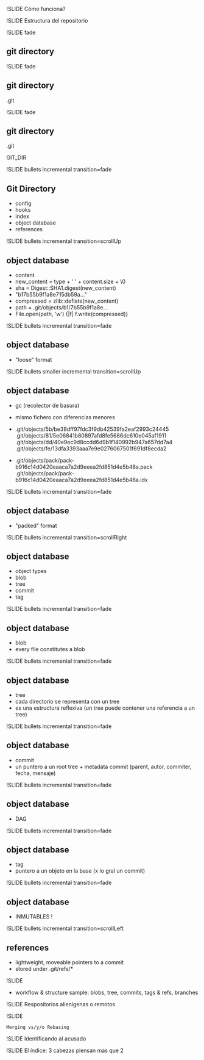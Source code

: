 !SLIDE
    Cómo funciona?

!SLIDE
    Estructura del repositorio

!SLIDE fade
## git directory ##

!SLIDE fade
## git directory ##

.git

!SLIDE fade
## git directory ##

.git

GIT_DIR

!SLIDE bullets incremental transition=fade
## Git Directory ##
* config
* hooks
* index
* object database
* references

!SLIDE bullets incremental transition=scrollUp
## object database ##
* content
* new_content = type + ' ' + content.size + \0
* sha = Digest::SHA1.digest(new_content)
* "b17b55b9f1a8e715db59a..."
* compressed = zlib::deflate(new_content)
* path = .git/objects/b1/7b55b9f1a8e...
* File.open(path, 'w') {|f| f.write(compressed)}

!SLIDE bullets incremental transition=fade
## object database ##
* "loose" format 

!SLIDE bullets smaller incremental transition=scrollUp
## object database ###
* gc (recolector de basura)
* mismo fichero con diferencias menores

*   .git/objects/5b/be38dff97fdc3f9db42539fa2eaf2993c24445
    .git/objects/81/5e06841b80897afd8fe5686dc610e045af1911
    .git/objects/dd/40e9ec9d8ccdd6d9b1f140992b947a657dd7a4
    .git/objects/fe/13dfa3393aaa7e9e0276067501f691df8ecda2


*   .git/objects/pack/pack-b916c14d0420eaaca7a2d9eeea2fd851d4e5b48a.pack
    .git/objects/pack/pack-b916c14d0420eaaca7a2d9eeea2fd851d4e5b48a.idx

!SLIDE bullets incremental transition=fade
## object database ##
* "packed" format

!SLIDE bullets incremental transition=scrollRight
## object database ##
* object types
* blob
* tree
* commit
* tag

!SLIDE bullets incremental transition=fade
## object database ##
* blob
* every file constitutes a blob

!SLIDE bullets incremental transition=fade
## object database ##
* tree 
* cada directorio se representa con un tree
* es una estructura reflexiva (un tree puede contener una referencia a un tree)

!SLIDE bullets incremental transition=fade
## object database ##
* commit
* un puntero a un root tree + metadata commit (parent, autor, commiter, fecha, mensaje)

!SLIDE bullets incremental transition=fade
## object database ##
* DAG

!SLIDE bullets incremental transition=fade
## object database ##
* tag
* puntero a un objeto en la base (x lo gral un commit)

!SLIDE bullets incremental transition=fade
## object database ##
* INMUTABLES !

!SLIDE bullets incremental transition=scrollLeft
## references ##
* lightweight, moveable pointers to a commit
* stored under .git/refs/*

!SLIDE

* workflow & structure sample: blobs, tree, commits, tags & refs, branches

!SLIDE
    Respositorios alienígenas o remotos
    
!SLIDE

    Merging vs/y/o Rebasing

!SLIDE
    Identificando al acusado

!SLIDE
    El índice: 3 cabezas piensan mas que 2


